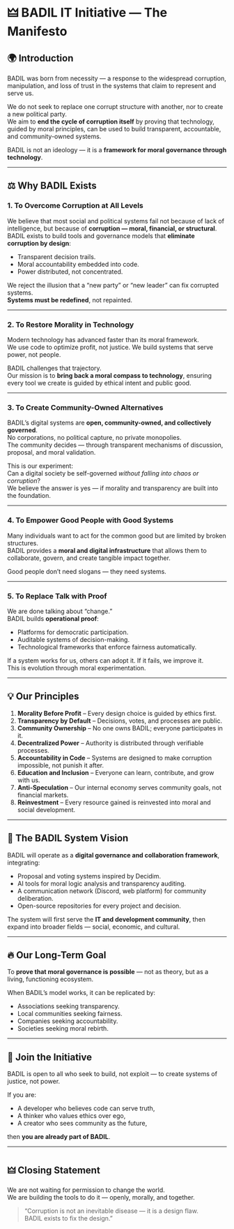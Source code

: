 # 🜲 BADIL IT Initiative — The Manifesto

## 🌍 Introduction
BADIL was born from necessity — a response to the widespread corruption, manipulation, and loss of trust in the systems that claim to represent and serve us.

We do not seek to replace one corrupt structure with another, nor to create a new political party.  
We aim to **end the cycle of corruption itself** by proving that technology, guided by moral principles, can be used to build transparent, accountable, and community-owned systems.

BADIL is not an ideology — it is a **framework for moral governance through technology**.

---

## ⚖️ Why BADIL Exists

### 1. To Overcome Corruption at All Levels
We believe that most social and political systems fail not because of lack of intelligence, but because of **corruption — moral, financial, or structural**.  
BADIL exists to build tools and governance models that **eliminate corruption by design**:  
- Transparent decision trails.  
- Moral accountability embedded into code.  
- Power distributed, not concentrated.  

We reject the illusion that a “new party” or “new leader” can fix corrupted systems.  
**Systems must be redefined**, not repainted.

---

### 2. To Restore Morality in Technology
Modern technology has advanced faster than its moral framework.  
We use code to optimize profit, not justice. We build systems that serve power, not people.  

BADIL challenges that trajectory.  
Our mission is to **bring back a moral compass to technology**, ensuring every tool we create is guided by ethical intent and public good.

---

### 3. To Create Community-Owned Alternatives
BADIL’s digital systems are **open, community-owned, and collectively governed**.  
No corporations, no political capture, no private monopolies.  
The community decides — through transparent mechanisms of discussion, proposal, and moral validation.

This is our experiment:  
Can a digital society be self-governed *without falling into chaos or corruption*?  
We believe the answer is yes — if morality and transparency are built into the foundation.

---

### 4. To Empower Good People with Good Systems
Many individuals want to act for the common good but are limited by broken structures.  
BADIL provides a **moral and digital infrastructure** that allows them to collaborate, govern, and create tangible impact together.

Good people don’t need slogans — they need systems.

---

### 5. To Replace Talk with Proof
We are done talking about “change.”  
BADIL builds **operational proof**:  
- Platforms for democratic participation.  
- Auditable systems of decision-making.  
- Technological frameworks that enforce fairness automatically.  

If a system works for us, others can adopt it. If it fails, we improve it.  
This is evolution through moral experimentation.

---

## 💡 Our Principles

1. **Morality Before Profit** – Every design choice is guided by ethics first.  
2. **Transparency by Default** – Decisions, votes, and processes are public.  
3. **Community Ownership** – No one owns BADIL; everyone participates in it.  
4. **Decentralized Power** – Authority is distributed through verifiable processes.  
5. **Accountability in Code** – Systems are designed to make corruption impossible, not punish it after.  
6. **Education and Inclusion** – Everyone can learn, contribute, and grow with us.  
7. **Anti-Speculation** – Our internal economy serves community goals, not financial markets.  
8. **Reinvestment** – Every resource gained is reinvested into moral and social development.

---

## 🧠 The BADIL System Vision
BADIL will operate as a **digital governance and collaboration framework**, integrating:
- Proposal and voting systems inspired by Decidim.  
- AI tools for moral logic analysis and transparency auditing.  
- A communication network (Discord, web platform) for community deliberation.  
- Open-source repositories for every project and decision.  

The system will first serve the **IT and development community**, then expand into broader fields — social, economic, and cultural.

---

## 🔥 Our Long-Term Goal
To **prove that moral governance is possible** — not as theory, but as a living, functioning ecosystem.

When BADIL’s model works, it can be replicated by:
- Associations seeking transparency.  
- Local communities seeking fairness.  
- Companies seeking accountability.  
- Societies seeking moral rebirth.

---

## 🤝 Join the Initiative
BADIL is open to all who seek to build, not exploit — to create systems of justice, not power.

If you are:
- A developer who believes code can serve truth,  
- A thinker who values ethics over ego,  
- A creator who sees community as the future,  

then **you are already part of BADIL**.

---

## 🜲 Closing Statement
We are not waiting for permission to change the world.  
We are building the tools to do it — openly, morally, and together.

> “Corruption is not an inevitable disease — it is a design flaw.  
> BADIL exists to fix the design.”

